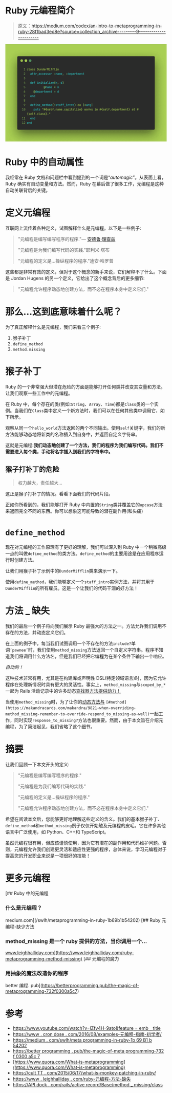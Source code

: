 # Ruby 元编程简介

> 原文：<https://medium.com/codex/an-intro-to-metaprogramming-in-ruby-28f1bad3ed8e?source=collection_archive---------9----------------------->

![](img/77788df22a2cd78b2e4b2841c2e5a816.png)

# Ruby 中的自动属性

我经常在 Ruby 文档和问题栏中看到提到的一个词是“*automagic*”。从表面上看，Ruby 确实有自动变量和方法。然而，Ruby 在幕后做了很多工作，元编程是这种自动关联背后的关键。

# 定义元编程

互联网上流传着各种定义，试图解释什么是元编程。以下是一些例子:

> "元编程是编写编写程序的程序."— [安德鲁·理查兹](/swlh/metaprogramming-in-ruby-1b69b1b54202)
> 
> "元编程是为我们编写代码的实践."耶利米·塔布
> 
> "元编程的定义是…操纵程序的程序."迪安·哈罗普

这些都是非常有效的定义，但对于这个概念的新手来说，它们解释不了什么。下面是 Jordan Hugens 的另一个定义，它给出了这个概念背后的更多细节:

> "元编程允许程序动态地创建方法，而不必在程序本身中定义它们."

# 那么…这到底意味着什么呢？

为了真正解释什么是元编程，我们来看三个例子:

1.  猴子补丁
2.  `define_method`
3.  `method.missing`

# 猴子补丁

Ruby 的一个非常强大但潜在危险的方面是能够打开任何类并改变其变量和方法。让我们观察一些工作中的元编程。

在 Ruby 中，每个存在的类(例如:`String`、`Array`、`Time`)都是`Class`类的一个实例。当我们在`Class`类中定义一个新方法时，我们可以在任何其他类中调用它，如下所示。

观察从同一个`hello_world`方法返回的两个不同输出。使用`self`关键字，我们的新方法能够动态地将新类的名称插入到自身中，并返回自定义字符串。

这就是元编程:**我们动态地创建了一个方法，我们的程序为我们编写代码。我们不需要进入每个类，手动将名字插入到我们的字符串中。**

## 猴子打补丁的危险

> 权力越大，责任越大…

这正是猴子打补丁的情况。看看下面我们的代码片段。

正如你所看到的，我们能够打开 Ruby 中内置的`String`类并覆盖它的`upcase`方法来返回完全不同的东西。你可以想象这可能导致的潜在副作用(和头痛)

# `define_method`

现在对元编程的工作原理有了更好的理解，我们可以深入到 Ruby 中一个稍微高级一点的叫做`define_method`的类方法。`define_method`的主要用途是在应用程序运行时创建方法。

让我们用猴子补丁示例中的`DunderMifflin`类来演示一下。

使用`define_method`，我们能够定义一个`staff_intro`实例方法，并将其用于`DunderMifflin`的所有雇员。这是一个让我们的代码干涸的好方法！

# 方法 _ 缺失

我们的最后一个例子将向我们展示 Ruby 最强大的方法之一。方法允许我们调用不存在的方法，并动态定义它们。

在上面的例子中，每当我们试图调用一个不存在的方法`include?`单词`‘pawnee’`时，我们使用`method_missing`方法返回一个自定义字符串。程序不知道我们将调用什么方法名，但是我们已经把它编程为在某个条件下输出一个响应。

*自动的！*

这种技术非常有用，尤其是在构建库或声明性 DSL(特定领域语言)时，因为它允许程序在处理新情况时具有更大的灵活性。事实上，`method_missing`与`scoped_by_*`一起为 Rails 活动记录中的许多动态[查找器方法提供动力！](https://apidock.com/rails/ActiveRecord/Base/method_missing/class)

当使用`method_missing`时，为了让你的[动态方法与](https://makandracards.com/makandra/9821-when-overriding-method_missing-remember-to-override-respond_to_missing-as-well) `[#method](https://makandracards.com/makandra/9821-when-overriding-method_missing-remember-to-override-respond_to_missing-as-well)`一起工作，同时实现`response_to_missing?`方法也很重要。然而，由于本文旨在介绍元编程，为了简洁起见，我们省略了这个细节。

# 摘要

让我们回顾一下本文开头的定义:

> "元编程是编写编写程序的程序."
> 
> "元编程是为我们编写代码的实践."
> 
> "元编程的定义是…操纵程序的程序."
> 
> "元编程允许程序动态地创建方法，而不必在程序本身中定义它们."

希望在阅读本文后，您能够更好地理解这些定义的含义。我们的基本猴子补丁、`define_method`和`method_missing`例子仅仅开始触及元编程的皮毛。它在许多其他语言中广泛使用，如 Python、C++和 TypeScript。

虽然元编程很有用，但应该谨慎使用，因为它有潜在的副作用和代码维护问题。否则，元编程允许我们创建更灵活和适应性更强的程序，总体来说，学习元编程对于提高您的开发职业来说是一项很好的技能！

# 更多元编程

[](/swlh/metaprogramming-in-ruby-1b69b1b54202) [## Ruby 中的元编程

### 什么是元编程？

medium.com](/swlh/metaprogramming-in-ruby-1b69b1b54202) [](https://www.leighhalliday.com/ruby-metaprogramming-method-missing) [## Ruby 元编程-缺少方法

### method_missing 是一个 ruby 提供的方法，当你调用一个…

www.leighhalliday.com](https://www.leighhalliday.com/ruby-metaprogramming-method-missing) [](https://betterprogramming.pub/the-magic-of-metaprogramming-732f0300a5c7) [## 元编程的魔力

### 用抽象的魔法改造你的程序

better 编程. pub](https://betterprogramming.pub/the-magic-of-metaprogramming-732f0300a5c7) 

# 参考

*   [https://www.youtube.com/watch?v=lZfv4H-9ato&feature = emb _ title](https://www.youtube.com/watch?v=lZfv4H-9ato&feature=emb_title)
*   [https://www . cron dose . com/2016/08/examples-元编程-指南-初学者/](https://www.crondose.com/2016/08/examples-metaprogramming-guide-beginners/)
*   [https://medium . com/swlh/meta programming-in-ruby-1b 69 B1 b 54202](/swlh/metaprogramming-in-ruby-1b69b1b54202)
*   [https://better programming . pub/the-magic-of-meta programming-732 f 0300 a5c 7](https://betterprogramming.pub/the-magic-of-metaprogramming-732f0300a5c7)
*   [https://www.quora.com/What-is-metaprogramming](https://www.quora.com/What-is-metaprogramming)
*   [https://cult TT . com/2015/06/17/what-is-monkey-patching-in-ruby/](https://culttt.com/2015/06/17/what-is-monkey-patching-in-ruby/)
*   [https://www . leighhalliday . com/ruby-元编程-方法-缺失](https://www.leighhalliday.com/ruby-metaprogramming-method-missing)
*   [https://API dock . com/rails/active record/Base/method _ missing/class](https://apidock.com/rails/ActiveRecord/Base/method_missing/class)